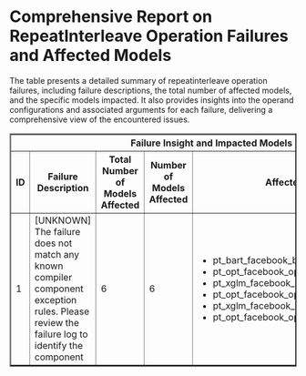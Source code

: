 <h1>Comprehensive Report on RepeatInterleave Operation Failures and Affected Models</h1>
<p>The table presents a detailed summary of repeatinterleave operation failures, including failure descriptions, the total number of affected models, and the specific models impacted. It also provides insights into the operand configurations and associated arguments for each failure, delivering a comprehensive view of the encountered issues.</p>
<table border="2">
	<thead>
		<tr style="text-align: center;">
			<th colspan="5">Failure Insight and Impacted Models</th>
			<th colspan="2">Repeatinterleave Operation Details</th>
		</tr>
		<tr style="text-align: center;">
			<th>ID</th>
			<th>Failure Description</th>
			<th>Total Number of Models Affected</th>
			<th>Number of Models Affected</th>
			<th>Affected Models</th>
			<th>Operands</th>
			<th>Arguments</th>
		</tr>
	</thead>
	<tbody>
		<tr>
			<td rowspan="1">1</td>
			<td rowspan="1">[UNKNOWN] The failure does not match any known compiler component exception rules. Please review the failure log to identify the component</td>
			<td rowspan="1">6</td>
			<td>6</td>
			<td><ul><li>pt_bart_facebook_bart_large_mnli_seq_cls_hf</li><li>pt_opt_facebook_opt_125m_clm_hf</li><li>pt_xglm_facebook_xglm_1_7b_clm_hf</li><li>pt_opt_facebook_opt_1_3b_clm_hf</li><li>pt_xglm_facebook_xglm_564m_clm_hf</li><li>pt_opt_facebook_opt_350m_clm_hf</li></ul></td>
			<td>Operand(type=Activation, shape=(1, 1, 1, 256), dtype=int64)</td>
			<td>repeats : 256<br>dim : 2</td>
		</tr>
	</tbody>
</table>
